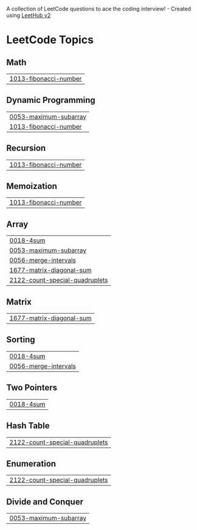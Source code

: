 A collection of LeetCode questions to ace the coding interview! - Created using [LeetHub v2](https://github.com/arunbhardwaj/LeetHub-2.0)
<!---LeetCode Topics Start-->
# LeetCode Topics
## Math
|  |
| ------- |
| [1013-fibonacci-number](https://github.com/Manoj-1022/leetcode/tree/master/1013-fibonacci-number) |
## Dynamic Programming
|  |
| ------- |
| [0053-maximum-subarray](https://github.com/Manoj-1022/leetcode/tree/master/0053-maximum-subarray) |
| [1013-fibonacci-number](https://github.com/Manoj-1022/leetcode/tree/master/1013-fibonacci-number) |
## Recursion
|  |
| ------- |
| [1013-fibonacci-number](https://github.com/Manoj-1022/leetcode/tree/master/1013-fibonacci-number) |
## Memoization
|  |
| ------- |
| [1013-fibonacci-number](https://github.com/Manoj-1022/leetcode/tree/master/1013-fibonacci-number) |
## Array
|  |
| ------- |
| [0018-4sum](https://github.com/Manoj-1022/leetcode/tree/master/0018-4sum) |
| [0053-maximum-subarray](https://github.com/Manoj-1022/leetcode/tree/master/0053-maximum-subarray) |
| [0056-merge-intervals](https://github.com/Manoj-1022/leetcode/tree/master/0056-merge-intervals) |
| [1677-matrix-diagonal-sum](https://github.com/Manoj-1022/leetcode/tree/master/1677-matrix-diagonal-sum) |
| [2122-count-special-quadruplets](https://github.com/Manoj-1022/leetcode/tree/master/2122-count-special-quadruplets) |
## Matrix
|  |
| ------- |
| [1677-matrix-diagonal-sum](https://github.com/Manoj-1022/leetcode/tree/master/1677-matrix-diagonal-sum) |
## Sorting
|  |
| ------- |
| [0018-4sum](https://github.com/Manoj-1022/leetcode/tree/master/0018-4sum) |
| [0056-merge-intervals](https://github.com/Manoj-1022/leetcode/tree/master/0056-merge-intervals) |
## Two Pointers
|  |
| ------- |
| [0018-4sum](https://github.com/Manoj-1022/leetcode/tree/master/0018-4sum) |
## Hash Table
|  |
| ------- |
| [2122-count-special-quadruplets](https://github.com/Manoj-1022/leetcode/tree/master/2122-count-special-quadruplets) |
## Enumeration
|  |
| ------- |
| [2122-count-special-quadruplets](https://github.com/Manoj-1022/leetcode/tree/master/2122-count-special-quadruplets) |
## Divide and Conquer
|  |
| ------- |
| [0053-maximum-subarray](https://github.com/Manoj-1022/leetcode/tree/master/0053-maximum-subarray) |
<!---LeetCode Topics End-->